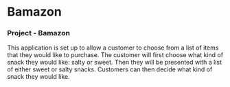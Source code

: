 # Bamazon

### Project - Bamazon

This application is set up to allow a customer to choose from a list of items that they would like to purchase. The customer will first choose what kind of snack they would like: salty or sweet. Then they will be presented with a list of either sweet or salty snacks. Customers can then decide what kind of snack they would like. 
